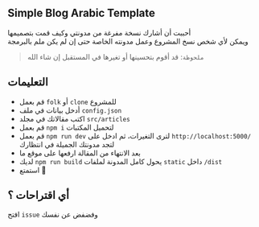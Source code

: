 ## Simple Blog Arabic Template

أحببت أن أشارك نسخة مفرغة من مدونتي وكيف قمت بتصميمها  
ويمكن لأي شخص نسخ المشروع وعمل مدونته الخاصة حتى إن لم يكن ملم بالبرمجة  

> `ملحوظة`: قد أقوم بتحسينها أو تغيرها في المستقبل إن شاء الله

## التعليمات

- قم بعمل `folk` أو `clone` للمشروع
- أدخل بيانات في ملف `config.json`
- اكتب مقالاتك في مجلد `src/articles`
- قم بعمل `npm i` لتحميل المكتبات
- قم بعمل `npm run dev` لترى التغيرات، ثم ادخل على `http://localhost:5000/` لتجد مدونتك الجميلة في انتظارك
- بعد الانتهاء من المقالة ارفعها على موقع ما
- لديك `npm run build` يحول كامل المدونة لملفات `static` داخل `/dist`
- استمتع 🤗

## أي اقتراحات ؟

افتح `issue` وفضفض عن نفسك
